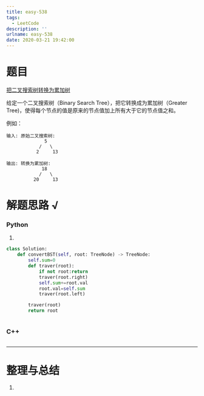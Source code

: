 ```yaml
---
title: easy-538
tags:
  - LeetCode
description: ''
urlname: easy-538
date: 2020-03-21 19:42:00
---
```


# 题目

[把二叉搜索树转换为累加树](https://leetcode-cn.com/problems/convert-bst-to-greater-tree/)

给定一个二叉搜索树（Binary Search Tree），把它转换成为累加树（Greater Tree)，使得每个节点的值是原来的节点值加上所有大于它的节点值之和。

 

例如：

```
输入: 原始二叉搜索树:
              5
            /   \
           2     13

输出: 转换为累加树:
             18
            /   \
          20     13
```



# 解题思路 √

### Python

1. 

```python
class Solution:
    def convertBST(self, root: TreeNode) -> TreeNode:
        self.sum=0
        def traver(root):
            if not root:return
            traver(root.right)
            self.sum+=root.val
            root.val=self.sum
            traver(root.left)

        traver(root)
        return root
```


```python

```



### C++

```cpp

```

---



# 整理与总结

1. 


